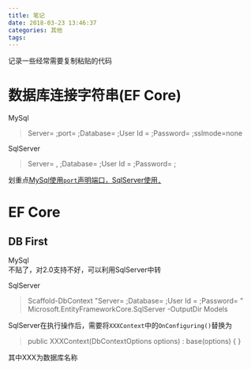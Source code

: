```yaml
---
title: 笔记
date: 2018-03-23 13:46:37
categories: 其他
tags:
---
```


记录一些经常需要复制粘贴的代码

# 数据库连接字符串(EF Core)

MySql
>Server=  ;port=  ;Database=  ;User Id =  ;Password=  ;sslmode=none

SqlServer
>Server=  ,  ;Database=  ;User Id =  ;Password=  ;

划重点<u>MySql使用`port`声明端口，SqlServer使用`,`</u>

# EF Core

## DB First

MySql  
不贴了，对2.0支持不好，可以利用SqlServer中转

SqlServer
>Scaffold-DbContext "Server=  ;Database=  ;User Id =  ;Password=  " Microsoft.EntityFrameworkCore.SqlServer -OutputDir Models

SqlServer在执行操作后，需要将`XXXContext`中的`OnConfiguring()`替换为
>public XXXContext(DbContextOptions<XXXContext> options)   : base(options)  { }

其中XXX为数据库名称
